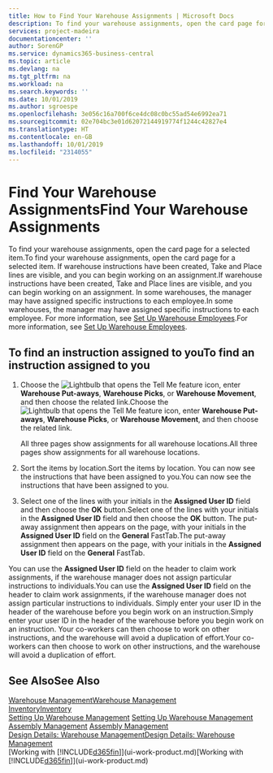 ```yaml
---
title: How to Find Your Warehouse Assignments | Microsoft Docs
description: To find your warehouse assignments, open the card page for a selected item. If warehouse instructions have been created, Take and Place lines are visible, and you can begin working on an assignment. In some warehouses, the manager may have assigned specific instructions to each employee.
services: project-madeira
documentationcenter: ''
author: SorenGP
ms.service: dynamics365-business-central
ms.topic: article
ms.devlang: na
ms.tgt_pltfrm: na
ms.workload: na
ms.search.keywords: ''
ms.date: 10/01/2019
ms.author: sgroespe
ms.openlocfilehash: 3e056c16a700f6ce4dc08c0bc55ad54e6992ea71
ms.sourcegitcommit: 02e704bc3e01d62072144919774f1244c42827e4
ms.translationtype: HT
ms.contentlocale: en-GB
ms.lasthandoff: 10/01/2019
ms.locfileid: "2314055"
---
```

# <a name="find-your-warehouse-assignments"></a><span data-ttu-id="99daf-105">Find Your Warehouse Assignments</span><span class="sxs-lookup"><span data-stu-id="99daf-105">Find Your Warehouse Assignments</span></span>
<span data-ttu-id="99daf-106">To find your warehouse assignments, open the card page for a selected item.</span><span class="sxs-lookup"><span data-stu-id="99daf-106">To find your warehouse assignments, open the card page for a selected item.</span></span> <span data-ttu-id="99daf-107">If warehouse instructions have been created, Take and Place lines are visible, and you can begin working on an assignment.</span><span class="sxs-lookup"><span data-stu-id="99daf-107">If warehouse instructions have been created, Take and Place lines are visible, and you can begin working on an assignment.</span></span> <span data-ttu-id="99daf-108">In some warehouses, the manager may have assigned specific instructions to each employee.</span><span class="sxs-lookup"><span data-stu-id="99daf-108">In some warehouses, the manager may have assigned specific instructions to each employee.</span></span> <span data-ttu-id="99daf-109">For more information, see [Set Up Warehouse Employees](warehouse-how-to-set-up-warehouse-employees.md).</span><span class="sxs-lookup"><span data-stu-id="99daf-109">For more information, see [Set Up Warehouse Employees](warehouse-how-to-set-up-warehouse-employees.md).</span></span>

## <a name="to-find-an-instruction-assigned-to-you"></a><span data-ttu-id="99daf-110">To find an instruction assigned to you</span><span class="sxs-lookup"><span data-stu-id="99daf-110">To find an instruction assigned to you</span></span>  
1.  <span data-ttu-id="99daf-111">Choose the ![Lightbulb that opens the Tell Me feature](media/ui-search/search_small.png "Tell me what you want to do") icon, enter **Warehouse Put-aways**, **Warehouse Picks**, or **Warehouse Movement**, and then choose the related link.</span><span class="sxs-lookup"><span data-stu-id="99daf-111">Choose the ![Lightbulb that opens the Tell Me feature](media/ui-search/search_small.png "Tell me what you want to do") icon, enter **Warehouse Put-aways**, **Warehouse Picks**, or **Warehouse Movement**, and then choose the related link.</span></span>

    <span data-ttu-id="99daf-112">All three pages show assignments for all warehouse locations.</span><span class="sxs-lookup"><span data-stu-id="99daf-112">All three pages show assignments for all warehouse locations.</span></span>  

2. <span data-ttu-id="99daf-113">Sort the items by location.</span><span class="sxs-lookup"><span data-stu-id="99daf-113">Sort the items by location.</span></span> <span data-ttu-id="99daf-114">You can now see the instructions that have been assigned to you.</span><span class="sxs-lookup"><span data-stu-id="99daf-114">You can now see the instructions that have been assigned to you.</span></span>  
3. <span data-ttu-id="99daf-115">Select one of the lines with your initials in the **Assigned User ID** field and then choose the **OK** button.</span><span class="sxs-lookup"><span data-stu-id="99daf-115">Select one of the lines with your initials in the **Assigned User ID** field and then choose the **OK** button.</span></span> <span data-ttu-id="99daf-116">The put-away assignment then appears on the page, with your initials in the **Assigned User ID** field on the **General** FastTab.</span><span class="sxs-lookup"><span data-stu-id="99daf-116">The put-away assignment then appears on the page, with your initials in the **Assigned User ID** field on the **General** FastTab.</span></span>  

<span data-ttu-id="99daf-117">You can use the **Assigned User ID** field on the header to claim work assignments, if the warehouse manager does not assign particular instructions to individuals.</span><span class="sxs-lookup"><span data-stu-id="99daf-117">You can use the **Assigned User ID** field on the header to claim work assignments, if the warehouse manager does not assign particular instructions to individuals.</span></span> <span data-ttu-id="99daf-118">Simply enter your user ID in the header of the warehouse before you begin work on an instruction.</span><span class="sxs-lookup"><span data-stu-id="99daf-118">Simply enter your user ID in the header of the warehouse before you begin work on an instruction.</span></span> <span data-ttu-id="99daf-119">Your co-workers can then choose to work on other instructions, and the warehouse will avoid a duplication of effort.</span><span class="sxs-lookup"><span data-stu-id="99daf-119">Your co-workers can then choose to work on other instructions, and the warehouse will avoid a duplication of effort.</span></span>  

## <a name="see-also"></a><span data-ttu-id="99daf-120">See Also</span><span class="sxs-lookup"><span data-stu-id="99daf-120">See Also</span></span>  
[<span data-ttu-id="99daf-121">Warehouse Management</span><span class="sxs-lookup"><span data-stu-id="99daf-121">Warehouse Management</span></span>](warehouse-manage-warehouse.md)  
[<span data-ttu-id="99daf-122">Inventory</span><span class="sxs-lookup"><span data-stu-id="99daf-122">Inventory</span></span>](inventory-manage-inventory.md)  
<span data-ttu-id="99daf-123">[Setting Up Warehouse Management](warehouse-setup-warehouse.md)   </span><span class="sxs-lookup"><span data-stu-id="99daf-123">[Setting Up Warehouse Management](warehouse-setup-warehouse.md)   </span></span>  
<span data-ttu-id="99daf-124">[Assembly Management](assembly-assemble-items.md)  </span><span class="sxs-lookup"><span data-stu-id="99daf-124">[Assembly Management](assembly-assemble-items.md)  </span></span>  
[<span data-ttu-id="99daf-125">Design Details: Warehouse Management</span><span class="sxs-lookup"><span data-stu-id="99daf-125">Design Details: Warehouse Management</span></span>](design-details-warehouse-management.md)  
<span data-ttu-id="99daf-126">[Working with [!INCLUDE[d365fin](includes/d365fin_md.md)]](ui-work-product.md)</span><span class="sxs-lookup"><span data-stu-id="99daf-126">[Working with [!INCLUDE[d365fin](includes/d365fin_md.md)]](ui-work-product.md)</span></span> 
